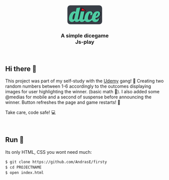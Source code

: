 <br>
<p align="center">
  <a href="https://andrase.github.io/dice/" target="_blank" rel="noopener noreferrer">
  <img src="https://github.com/AndrasE/raw-readme/blob/main/dice-readme-img.png?raw=true" width="110px">
  </a>
</p>
<h3 align="center">
  A simple dicegame
  <br>
  Js-play
</h3>

<br>

## Hi there 👋

This project was part of my self-study with the <a href="https://www.udemy.com/course/the-complete-web-development-bootcamp" target="_blank" rel="noopener noreferrer">Udemy</a> gang! 👯 Creating two random numbers between 1-6 accordingly to the outcomes displaying images for user highlighting the winner. (basic math 🥲). I also added some @medias for mobile and a second of suspense before announcing the winner. Button refreshes the page and game restarts! 🚩
  
Take care, code safe! 💻

<br>

## Run 🚀
Its only HTML, CSS you wont need much:

```sh
$ git clone https://github.com/AndrasE/firsty
$ cd PROJECTNAME
$ open index.html
```
